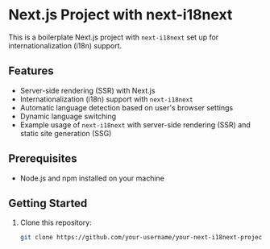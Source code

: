 # Next.js Project with next-i18next

This is a boilerplate Next.js project with `next-i18next` set up for internationalization (i18n) support.

## Features

- Server-side rendering (SSR) with Next.js
- Internationalization (i18n) support with `next-i18next`
- Automatic language detection based on user's browser settings
- Dynamic language switching
- Example usage of `next-i18next` with server-side rendering (SSR) and static site generation (SSG)

## Prerequisites

- Node.js and npm installed on your machine

## Getting Started

1. Clone this repository:

   ```bash
   git clone https://github.com/your-username/your-next-i18next-project.git
